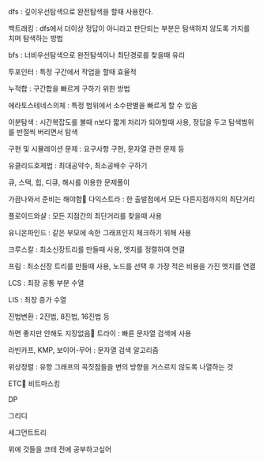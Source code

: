 dfs : 깊이우선탐색으로 완전탐색을 할때 사용한다.

백트래킹 : dfs에서 더이상 정답이 아니라고 판단되는 부분은 탐색하지 않도록 가지를 치며 탐색하는 방법

bfs : 너비우선탐색으로 완전탐색이나 최단경로를 찾을때 유리

투포인터 : 특정 구간에서 작업을 할때 효율적

누적합 : 구간합을 빠르게 구하기 위한 방법

에라토스테네스의체 : 특정 범위에서 소수판별을 빠르게 할 수 있음

이분탐색 : 시간복잡도를 볼때 n보다 짧게 처리가 되야할때 사용, 정답을 두고 탐색범위를 반절씩 버리면서 탐색

구현 및 시뮬레이션 문제 : 요구사항 구현, 문자열 관련 문제 등

유클리드호제법 : 최대공약수, 최소공배수 구하기

큐, 스택, 힙, 디큐, 해시를 이용한 문제풀이

가끔나와서 준비는 해야함
다익스트라 : 한 출발점에서 모든 다른지점까지의 최단거리

플로이드와샬 : 모든 지점간의 최단거리를 찾을때 사용

유니온파인드 : 같은 부모에 속한 그래프인지 체크하기 위해 사용

크루스칼 : 최소신장트리를 만들때 사용, 엣지를 정렬하여 연결

프림 : 최소신장 트리를 만들때 사용, 노드를 선택 후 가장 적은 비용을 가진 엣지를 연결

LCS : 최장 공통 부분 수열


LIS : 최장 증가 수열

진법변환 : 2진법, 8진법, 16진법 등

하면 좋지만 안해도 지장없음
트라이 : 빠른 문자열 검색에 사용

라빈카프, KMP, 보이어-무어 : 문자열 검색 알고리즘

위상정렬 : 유향 그래프의 꼭짓점들을 변의 방향을 거스르지 않도록 나열하는 것

ETC
비트마스킹

DP

그리디

세그먼트트리

위에 것들을 코테 전에 공부하고싶어

